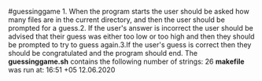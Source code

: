 #guessinggame 1. When the program starts the user should be asked how many files are in the current directory, and then the user should be prompted for a guess.2. If the user's answer is incorrect the user should be advised that their guess was either too low or too high and then they should be prompted to try to guess again.3.If the user's guess is correct then they should be congratulated and the program should end.
The **guessinggame.sh** contains the following number of strings: 26
**makefile** was run at: 16:51 +05 12.06.2020
